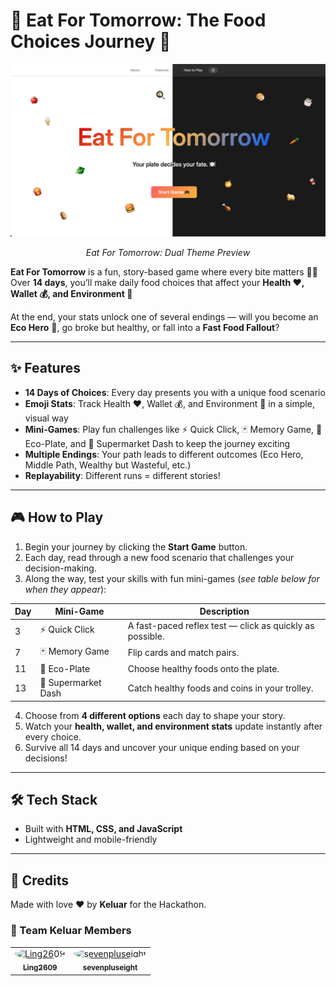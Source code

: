 # 🍎 Eat For Tomorrow: The Food Choices Journey 🍈

<p align="center">
  <img src="assets/images/light-dark-theme-comparison.png" alt="Hero Section Light & Dark" width="800"/>
</p>

<p align="center">
  <em>Eat For Tomorrow: Dual Theme Preview</em>
</p>

**Eat For Tomorrow** is a fun, story-based game where every bite matters 🍔🥗  
Over **14 days**, you’ll make daily food choices that affect your **Health ❤️, Wallet 💰, and Environment 🌳**

At the end, your stats unlock one of several endings — will you become an **Eco Hero** 🌳, go broke but healthy, or fall into a **Fast Food Fallout**?  

---

## ✨ Features  
- **14 Days of Choices**: Every day presents you with a unique food scenario  
- **Emoji Stats**: Track Health ❤️, Wallet 💰, and Environment 🌳 in a simple, visual way  
- **Mini-Games**: Play fun challenges like ⚡ Quick Click, 🃏 Memory Game, 🥗 Eco-Plate, and 🛒 Supermarket Dash to keep the journey exciting  
- **Multiple Endings**: Your path leads to different outcomes (Eco Hero, Middle Path, Wealthy but Wasteful, etc.)  
- **Replayability**: Different runs = different stories!  

---

## 🎮 How to Play  
1. Begin your journey by clicking the **Start Game** button.  
2. Each day, read through a new food scenario that challenges your decision-making.  
3. Along the way, test your skills with fun mini-games (*see table below for when they appear*):  

| Day | Mini-Game         | Description                                   |
|-----|-------------------|-----------------------------------------------|
| 3   | ⚡ Quick Click     | A fast-paced reflex test — click as quickly as possible. |
| 7   | 🃏 Memory Game     | Flip cards and match pairs. |
| 11   | 🥗 Eco-Plate       | Choose healthy foods onto the plate. |
| 13  | 🛒 Supermarket Dash| Catch healthy foods and coins in your trolley. |

4. Choose from **4 different options** each day to shape your story.  
5. Watch your **health, wallet, and environment stats** update instantly after every choice.  
6. Survive all 14 days and uncover your unique ending based on your decisions!  

---

## 🛠️ Tech Stack
- Built with **HTML, CSS, and JavaScript**
- Lightweight and mobile-friendly

---

## 💌 Credits  
Made with love ❤️ by **Keluar** for the Hackathon.  

### 👥 Team Keluar Members
<table>
  <tr>
    <td align="center">
      <a href="https://github.com/Ling2609">
        <img src="https://github.com/Ling2609.png?size=80" width="70" height="70" style="border-radius:50%;" alt="Ling2609"/><br>
        <sub><b>Ling2609</b></sub>
      </a>
    </td>
    <td align="center">
      <a href="https://github.com/sevenpluseight">
        <img src="https://github.com/sevenpluseight.png?size=80" width="70" height="70" style="border-radius:50%;" alt="sevenpluseight"/><br>
        <sub><b>sevenpluseight</b></sub>
      </a>
    </td>
  </tr>
</table>
